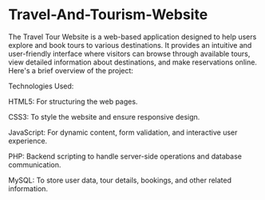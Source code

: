 # Travel-And-Tourism-Website
The Travel Tour Website is a web-based application designed to help users explore and book tours to various destinations. It provides an intuitive and user-friendly interface where visitors can browse through available tours, view detailed information about destinations, and make reservations online. Here's a brief overview of the project:

Technologies Used:

HTML5: For structuring the web pages.

CSS3: To style the website and ensure responsive design.

JavaScript: For dynamic content, form validation, and interactive user experience.

PHP: Backend scripting to handle server-side operations and database communication.

MySQL: To store user data, tour details, bookings, and other related information.



